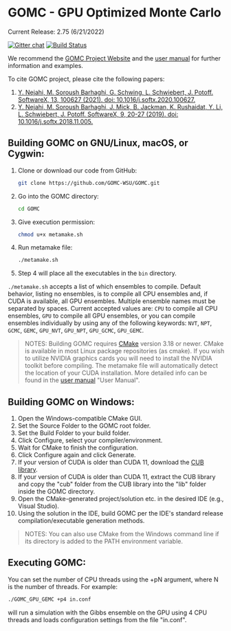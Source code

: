 # GOMC - GPU Optimized Monte Carlo

Current Release: 2.75 (6/21/2022)

[![Gitter chat](https://badges.gitter.im/gitterHQ/gitter.png)](https://gitter.im/GOMC_WSU/Lobby?utm_source=share-link&utm_medium=link&utm_campaign=share-link)
[![Build Status](https://travis-ci.org/GOMC-WSU/GOMC.svg?branch=master)](https://travis-ci.org/GOMC-WSU/GOMC)

We recommend the [GOMC Project Website](https://gomc-wsu.org/ "GOMC Website") and the [user manual](https://gomc-wsu.github.io/Manual/ "User Manual") for further information and examples.

To cite GOMC project, please cite the following papers:
1.  [Y. Nejahi, M. Soroush Barhaghi,  G. Schwing, L. Schwiebert, J. Potoff. SoftwareX, 13, 100627 (2021). doi: 10.1016/j.softx.2020.100627.](https://www.sciencedirect.com/science/article/pii/S235271102030340X)
2.  [Y. Nejahi, M. Soroush Barhaghi, J. Mick, B. Jackman, K. Rushaidat, Y. Li, L. Schwiebert, J. Potoff. SoftwareX, 9, 20-27 (2019). doi: 10.1016/j.softx.2018.11.005.](https://www.sciencedirect.com/science/article/pii/S2352711018301171?via%3Dihub "SoftwareX")

## Building GOMC on GNU/Linux, macOS, or Cygwin:

1.  Clone or download our code from GitHub:
     ```bash
     git clone https://github.com/GOMC-WSU/GOMC.git
     ```
2.  Go into the GOMC directory: 
     ```bash
     cd GOMC
     ```
3.  Give execution permission: 
     ```bash
     chmod u+x metamake.sh
     ```
4.  Run metamake file:
     ```bash
     ./metamake.sh
     ```
5.  Step 4 will place all the executables in the ```bin``` directory.

  `./metamake.sh` accepts a list of which ensembles to compile. Default behavior, listing no ensembles, is to compile all CPU ensembles and, if CUDA is available, all GPU ensembles. Multiple ensemble names must be separated by spaces. Current accepted values are: `CPU` to compile all CPU ensembles, `GPU` to compile all GPU ensembles, or you can compile ensembles individually by using any of the following keywords:
  `NVT`, `NPT`, `GCMC`, `GEMC`, `GPU_NVT`, `GPU_NPT`, `GPU_GCMC`, `GPU_GEMC`.

> NOTES: Building GOMC requires [CMake](https://cmake.org/) version 3.18 or newer. CMake is available in most Linux package repositories (as cmake). If you wish to utilize NVIDIA graphics cards you will need to install the NVIDIA toolkit before compiling. The metamake file will automatically detect the location of your CUDA installation. More detailed info can be found in the [user manual](https://gomc-wsu.github.io/Manual/) "User Manual".

## Building GOMC on Windows:
1.  Open the Windows-compatible CMake GUI.
2.  Set the Source Folder to the GOMC root folder.
3.  Set the Build Folder to your build folder.
4.  Click Configure, select your compiler/environment.
5.  Wait for CMake to finish the configuration.
6.  Click Configure again and click Generate.
7.  If your version of CUDA is older than CUDA 11, download the [CUB library](https://nvlabs.github.io/cub/download_cub.html).
8.  If your version of CUDA is older than CUDA 11, extract the CUB library and copy the "cub" folder from the CUB library into the "lib" folder inside the GOMC directory.
9.  Open the CMake-generated project/solution etc. in the desired IDE (e.g., Visual Studio).
10.  Using the solution in the IDE, build GOMC per the IDE's standard release compilation/executable generation methods.

> NOTES: You can also use CMake from the Windows command line if its directory is added to the PATH environment variable.

## Executing GOMC:
  You can set the number of CPU threads using the +pN argument, where N is the number of threads.
  For example:
  ```bash
  ./GOMC_GPU_GEMC +p4 in.conf
  ```

  will run a simulation with the Gibbs ensemble on the GPU using 4 CPU threads and loads configuration settings from the file "in.conf".

